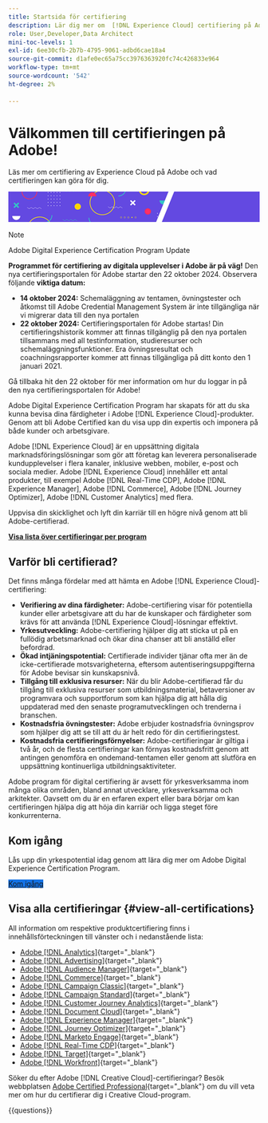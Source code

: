 ```yaml
---
title: Startsida för certifiering
description: Lär dig mer om  [!DNL Experience Cloud] certifiering på Adobe. Ta reda på vad du kan få ut av certifieringen.
role: User,Developer,Data Architect
mini-toc-levels: 1
exl-id: 6ee30cfb-2b7b-4795-9061-adbd6cae18a4
source-git-commit: d1afe0ec65a75cc3976363920fc74c426833e964
workflow-type: tm+mt
source-wordcount: '542'
ht-degree: 2%

---
```


# Välkommen till certifieringen på Adobe!

Läs mer om certifiering av Experience Cloud på Adobe och vad certifieringen kan göra för dig.

![Banderoll](/help/certifications/assets/home_banner_smallwide.png)

>[!NOTE]
>Adobe Digital Experience Certification Program Update
>
>**Programmet för certifiering av digitala upplevelser i Adobe är på väg!** Den nya certifieringsportalen för Adobe startar den 22 oktober 2024. Observera följande **viktiga datum:**
>
>* **14 oktober 2024:** Schemaläggning av tentamen, övningstester och åtkomst till Adobe Credential Management System är inte tillgängliga när vi migrerar data till den nya portalen
>* **22 oktober 2024:** Certifieringsportalen för Adobe startas! Din certifieringshistorik kommer att finnas tillgänglig på den nya portalen tillsammans med all testinformation, studieresurser och schemaläggningsfunktioner. Era övningsresultat och coachningsrapporter kommer att finnas tillgängliga på ditt konto den 1 januari 2021.
>
>Gå tillbaka hit den 22 oktober för mer information om hur du loggar in på den nya certifieringsportalen för Adobe!

Adobe Digital Experience Certification Program har skapats för att du ska kunna bevisa dina färdigheter i Adobe [!DNL Experience Cloud]-produkter. Genom att bli Adobe Certified kan du visa upp din expertis och imponera på både kunder och arbetsgivare.

Adobe [!DNL Experience Cloud] är en uppsättning digitala marknadsföringslösningar som gör att företag kan leverera personaliserade kundupplevelser i flera kanaler, inklusive webben, mobiler, e-post och sociala medier. Adobe [!DNL Experience Cloud] innehåller ett antal produkter, till exempel Adobe [!DNL Real-Time CDP], Adobe [!DNL Experience Manager], Adobe [!DNL Commerce], Adobe [!DNL Journey Optimizer], Adobe [!DNL Customer Analytics] med flera.

Uppvisa din skicklighet och lyft din karriär till en högre nivå genom att bli Adobe-certifierad.

[**Visa lista över certifieringar per program**](#view-all-certifications)

## Varför bli certifierad?

Det finns många fördelar med att hämta en Adobe [!DNL Experience Cloud]-certifiering:

* **Verifiering av dina färdigheter:** Adobe-certifiering visar för potentiella kunder eller arbetsgivare att du har de kunskaper och färdigheter som krävs för att använda [!DNL Experience Cloud]-lösningar effektivt.
* **Yrkesutveckling:** Adobe-certifiering hjälper dig att sticka ut på en fullödig arbetsmarknad och ökar dina chanser att bli anställd eller befordrad.
* **Ökad intjäningspotential:** Certifierade individer tjänar ofta mer än de icke-certifierade motsvarigheterna, eftersom autentiseringsuppgifterna för Adobe bevisar sin kunskapsnivå.
* **Tillgång till exklusiva resurser:** När du blir Adobe-certifierad får du tillgång till exklusiva resurser som utbildningsmaterial, betaversioner av programvara och supportforum som kan hjälpa dig att hålla dig uppdaterad med den senaste programutvecklingen och trenderna i branschen.
* **Kostnadsfria övningstester:** Adobe erbjuder kostnadsfria övningsprov som hjälper dig att se till att du är helt redo för din certifieringstest.
* **Kostnadsfria certifieringsförnyelser:** Adobe-certifieringar är giltiga i två år, och de flesta certifieringar kan förnyas kostnadsfritt genom att antingen genomföra en ondemand-tentamen eller genom att slutföra en uppsättning kontinuerliga utbildningsaktiviteter.

Adobe program för digital certifiering är avsett för yrkesverksamma inom många olika områden, bland annat utvecklare, yrkesverksamma och arkitekter. Oavsett om du är en erfaren expert eller bara börjar om kan certifieringen hjälpa dig att höja din karriär och ligga steget före konkurrenterna.

## Kom igång

Lås upp din yrkespotential idag genom att lära dig mer om Adobe Digital Experience Certification Program.

<a href="https://experienceleague.adobe.com/docs/certification/certification/getting-started.html" target="_blank" class="spectrum-Button spectrum-Button--fill spectrum-Button--accent spectrum-Button--sizeM is-margin-bottom-big-big at-element-click-tracking" style="background-color:#1473E6"><span class="spectrum-Button-label has-no-wrap">Kom igång</span></a>

## Visa alla certifieringar {#view-all-certifications}

All information om respektive produktcertifiering finns i innehållsförteckningen till vänster och i nedanstående lista:

* [Adobe [!DNL Analytics]](/help/certifications/aa/aa-overview.md){target="_blank"}
* [Adobe [!DNL Advertising]](/help/certifications/aac/aac-overview.md){target="_blank"}
* [Adobe [!DNL Audience Manager]](/help/certifications/aam/aam-overview.md){target="_blank"}
* [Adobe [!DNL Commerce]](/help/certifications/ac/ac-overview.md){target="_blank"}
* [Adobe [!DNL Campaign Classic]](/help/certifications/acc/acc-overview.md){target="_blank"}
* [Adobe [!DNL Campaign Standard]](/help/certifications/acs/acs-overview.md){target="_blank"}
* [Adobe [!DNL Customer Journey Analytics]](/help/certifications/acja/acja-overview.md){target="_blank"}
* [Adobe [!DNL Document Cloud]](/help/certifications/adc/adc-overview.md){target="_blank"}
* [Adobe [!DNL Experience Manager]](/help/certifications/aem/aem-overview.md){target="_blank"}
* [Adobe [!DNL Journey Optimizer]](/help/certifications/ajo/ajo-overview.md){target="_blank"}
* [Adobe [!DNL Marketo Engage]](/help/certifications/ame/ame-overview.md){target="_blank"}
* [Adobe [!DNL Real-Time CDP]](/help/certifications/rtcdp/rtcdp-overview.md){target="_blank"}
* [Adobe [!DNL Target]](/help/certifications/at/at-overview.md){target="_blank"}
* [Adobe [!DNL Workfront]](/help/certifications/aw/aw-overview.md){target="_blank"}

Söker du efter Adobe [!DNL Creative Cloud]-certifieringar? Besök webbplatsen [Adobe Certified Professional](https://certifiedprofessional.adobe.com/en/home){target="_blank"} om du vill veta mer om hur du certifierar dig i Creative Cloud-program.

{{questions}}